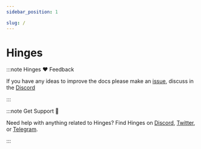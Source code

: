 ```yaml
---
sidebar_position: 1

slug: /
---
```


# Hinges

:::note Hinges ❤️ Feedback

If you have any ideas to improve the docs please make an [issue](https://github.com/hingeslab/doc/issues/new), discuss in the [Discord](https://discord.gg/6nTkjb6y)

:::




:::note Get Support 💬

Need help with anything related to Hinges? Find Hinges on [Discord](https://discord.gg/6nTkjb6y), [Twitter](https://twitter.com/hingesHQ), or [Telegram](https://t.me/hedgeplus_io).

:::
